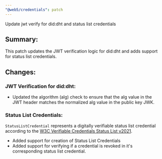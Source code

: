 ```yaml
---
"@web5/credentials": patch
---
```


Update jwt verify for did:dht and status list credentials

## Summary:
This patch updates the JWT verification logic for did:dht and adds support for status list credentials.

## Changes:
### JWT Verification for did:dht:

* Updated the algorithm (alg) check to ensure that the alg value in the JWT header matches the normalized alg value in the public key JWK.

### Status List Credentials:

`StatusListCredential` represents a digitally verifiable status list credential according to the
[W3C Verifiable Credentials Status List v2021](https://www.w3.org/community/reports/credentials/CG-FINAL-vc-status-list-2021-20230102/).

* Added support for creation of Status List Credentials
* Added support for verifying if a credential is revoked in it's corresponding status list credential.
